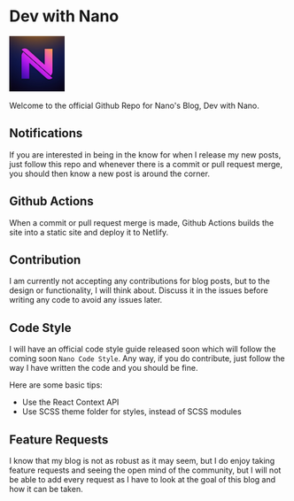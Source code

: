 # Dev with Nano

<img src="./src/img/nano-favicon.png" height="100" />

Welcome to the official Github Repo for Nano's Blog, Dev with Nano.

## Notifications

If you are interested in being in the know for when I release my new posts, just follow this repo and whenever there is a commit or pull request merge, you should then know a new post is around the corner.

## Github Actions

When a commit or pull request merge is made, Github Actions builds the site into a static site and deploy it to Netlify.

## Contribution

I am currently not accepting any contributions for blog posts, but to the design or functionality, I will think about. Discuss it in the issues before writing any code to avoid any issues later.

## Code Style

I will have an official code style guide released soon which will follow the coming soon `Nano Code Style`. Any way, if you do contribute, just follow the way I have written the code and you should be fine.

Here are some basic tips:

- Use the React Context API
- Use SCSS theme folder for styles, instead of SCSS modules

## Feature Requests

I know that my blog is not as robust as it may seem, but I do enjoy taking feature requests and seeing the open mind of the community, but I will not be able to add every request as I have to look at the goal of this blog and how it can be taken.
